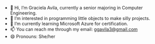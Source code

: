 - 👋 Hi, I’m Graciela Avila, currently a senior majoring in Computer Engineering.
- 👀 I’m interested in programming little objects to make silly projects.
- 🌱 I’m currently learning Microsoft Azure for certification.
- 📫 You can reach me through my email: ggavila3@gmail.com
- 😄 Pronouns: She/her

<!---
graciela-avila/graciela-avila is a ✨ special ✨ repository because its `README.md` (this file) appears on your GitHub profile.
You can click the Preview link to take a look at your changes.
--->
